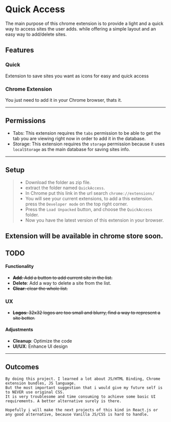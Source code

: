 # Quick Access

The main purpose of this chrome extension is to provide a light and a quick way to access sites the user adds. while offering a simple layout and an easy way to add/delete sites.

## Features

### Quick
Extension to save sites you want as icons for easy and quick access

### Chrome Extension
You just need to add it in your Chrome browser, thats it.

---
## Permissions
- Tabs: This extension requires the `tabs` permission to be able to get the tab you are viewing right now in order to add it in the database.
- Storage: This extension requires the `storage` permission because it uses `localStorage` as the main database for saving sites info. 

---

## Setup
>- Download the folder as zip file.
>- extract the folder named `QuickAccess`.
>- In Chrome put this link in the url search `chrome://extensions/`
>- You will see your current extensions, to add a this extension. press the `Developer mode` on the top right corner.
>- Press the `Load Unpacked` button, and choose the `QuickAccess` folder.
>- Now you have the latest version of this extension in your browser.

Extension will be available in chrome store soon.
---
 
## TODO
#### Functionality
- ~~**Add**: Add a button to add current site in the list.~~
- **Delete**: Add a way to delete a site from the list.
- ~~**Clear**: clear the whole list.~~

### UX
- ~~**Logos**: 32x32 logos are too small and blurry, find a way to represent a site better.~~

#### Adjustments
- **Cleanup**: Optimize the code
- **UI/UX**: Enhance UI design

---

## Outcomes
```
By doing this project. I learned a lot about JS/HTML Binding, Chrome extension bundles, JS language.
But the most important suggestion that i would give my future self is to NEVER use original CSS.
It is very troublesome and time consuming to achieve some basic UI requirements. A better alternative surely is there.

Hopefully i will make the next projects of this kind in React.js or any good alternative, because Vanilla JS/CSS is hard to handle.
```
